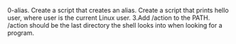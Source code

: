 0-alias. Create a script that creates an alias.
Create a script that prints hello user, where user is the current Linux user.
3.Add /action to the PATH. /action should be the last directory the shell looks into when looking for a program.
